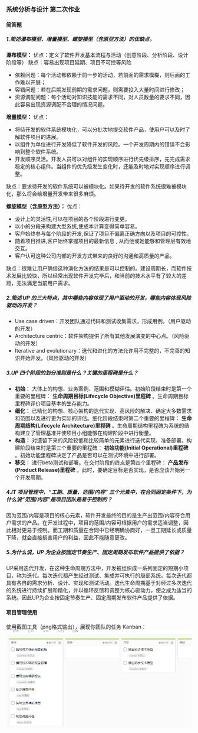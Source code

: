 ### 系统分析与设计 第二次作业
#### 简答题
##### 1.简述瀑布模型、增量模型、螺旋模型（含原型方法）的优缺点。
**瀑布模型：**
优点：定义了软件开发基本流程与活动（创意阶段、分析阶段、设计阶段等）
缺点：容易出现项目延期、项目不可控等风险
- 依赖问题：每个活动都依赖于前一步的活动，若前面的需求模糊，则后面的工作难以开展；
- 容错问题：若在后期发现前期的需求问题，则需要投入大量时间进行修改；
- 资源调配问题：每个活动对知识技能的需求不同，对人员数量的要求不同，因此容易出现资源调配不合理的情况问题。

**增量模型：**
优点：
- 将待开发的软件系统模块化，可以分批次地提交软件产品，使用户可以及时了解软件项目的进展。
- 以组件为单位进行开发降低了软件开发的风险。一个开发周期内的错误不会影响到整个软件系统。
- 开发顺序灵活。开发人员可以对组件的实现顺序进行优先级排序，先完成需求稳定的核心组件。当组件的优先级发生变化时，还能及时地对实现顺序进行调整。

缺点：要求待开发的软件系统可以被模块化。如果待开发的软件系统很难被模块化，那么将会给增量开发带来很多麻烦。

**螺旋模型（含原型方法）：**
优点：
- 设计上的灵活性,可以在项目的各个阶段进行变更。
- 以小的分段来构建大型系统,使成本计算变得简单容易。
- 客户始终参与每个阶段的开发,保证了项目不偏离正确方向以及项目的可控性。
- 随着项目推进,客户始终掌握项目的最新信息 , 从而他或她能够和管理层有效地交互。
- 客户认可这种公司内部的开发方式带来的良好的沟通和高质量的产品。

缺点：很难让用户确信这种演化方法的结果是可以控制的。建设周期长，而软件技术发展比较快，所以经常出现软件开发完毕后，和当前的技术水平有了较大的差距，无法满足当前用户需求。

##### 2.简述 UP 的三大特点，其中哪些内容体现了用户驱动的开发，哪些内容体现风险驱动的开发？
- Use case driven：开发团队通过代码和测试收集需求，形成用例。（用户驱动的开发）
- Architecture centric：软件架构提供了所有其他发展演变的中心点。（风险驱动的开发）
- Iterative and evolutionary：迭代和进化的方法允许用不完整的，不完善的知识开始开发。（风险驱动的开发）

##### 3.UP 四个阶段的划分准则是什么？关键的里程碑是什么？
- **初始：** 大体上的构想、业务案例、范围和模糊评估。初始阶段结束时是第一个重要的里程碑： **生命周期目标(Lifecycle Objective)里程碑** 。生命周期目标里程碑评价项目基本的生存能力。
- **细化：** 已精化的构想、核心架构的迭代实现、高风险的解决、确定大多数需求和范围以及进行更为实际的评估。细化阶段结束时第二个重要的里程碑： **生命周期结构(Lifecycle Architecture)里程碑** 。生命周期结构里程碑为系统的结构建立了管理基准并使项目小组能够在构建阶段中进行衡量。
- **构造：** 对遗留下来的风险较低和比较简单的元素进行迭代实现、准备部署。构建阶段结束时是第三个重要的里程碑： **初始功能(Initial Operational)里程碑** 。初始功能里程碑决定了产品是否可以在测试环境中进行部署。
- **移交：** 进行beta测试和部署。在交付阶段的终点是第四个里程碑： **产品发布(Product Release)里程碑** 。此时，要确定目标是否实现，是否应该开始另一个开发周期。

##### 4.IT 项目管理中，“工期、质量、范围/内容” 三个元素中，在合同固定条件下，为什么说“范围/内容”是项目团队是易于控制的？
因为范围/内容是项目的核心元素，软件开发最终的目的是生产出范围/内容符合用户需求的产品。在开发过程中，项目的范围/内容可根据用户的需求适当调整，因此相对更易于控制。而工期和质量在合同中已经明确协商好，一旦工期延长或质量下降，就会直接损害用户的利益，因此不能随意更改。

##### 5.为什么说，UP 为企业按固定节奏生产、固定周期发布软件产品提供了依据？
UP采用迭代开发，在这种生命周期方法中，开发被组织成一系列固定的短期小项目，称为迭代。每次迭代都产生经过测试、集成并可执行的局部系统。每次迭代都具有各自的需求分析、设计、实现和测试活动。迭代生命周期基于对经过多次迭代的系统进行持续扩展和精化，并以循环反馈和调整为核心驱动力，使之成为适当的系统。因此UP为企业按固定节奏生产、固定周期发布软件产品提供了依据。

#### 项目管理使用
使用截图工具（png格式输出），展现你团队的任务 Kanban：
![kanban](images/1.png)
